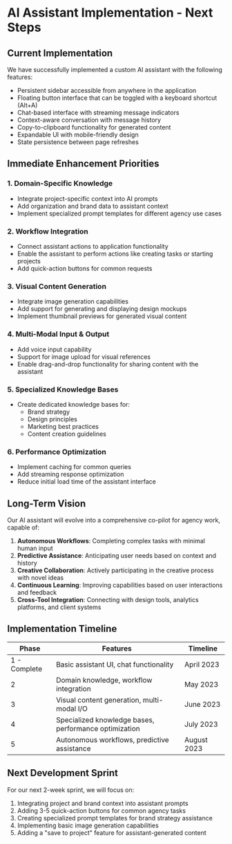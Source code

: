 # AI Assistant Implementation - Next Steps

## Current Implementation
We have successfully implemented a custom AI assistant with the following features:

- Persistent sidebar accessible from anywhere in the application
- Floating button interface that can be toggled with a keyboard shortcut (Alt+A)
- Chat-based interface with streaming message indicators
- Context-aware conversation with message history
- Copy-to-clipboard functionality for generated content
- Expandable UI with mobile-friendly design
- State persistence between page refreshes

## Immediate Enhancement Priorities

### 1. Domain-Specific Knowledge
- Integrate project-specific context into AI prompts
- Add organization and brand data to assistant context
- Implement specialized prompt templates for different agency use cases

### 2. Workflow Integration
- Connect assistant actions to application functionality
- Enable the assistant to perform actions like creating tasks or starting projects
- Add quick-action buttons for common requests

### 3. Visual Content Generation
- Integrate image generation capabilities
- Add support for generating and displaying design mockups
- Implement thumbnail previews for generated visual content

### 4. Multi-Modal Input & Output
- Add voice input capability
- Support for image upload for visual references
- Enable drag-and-drop functionality for sharing content with the assistant

### 5. Specialized Knowledge Bases
- Create dedicated knowledge bases for:
  - Brand strategy
  - Design principles
  - Marketing best practices
  - Content creation guidelines

### 6. Performance Optimization
- Implement caching for common queries
- Add streaming response optimization
- Reduce initial load time of the assistant interface

## Long-Term Vision
Our AI assistant will evolve into a comprehensive co-pilot for agency work, capable of:

1. **Autonomous Workflows**: Completing complex tasks with minimal human input
2. **Predictive Assistance**: Anticipating user needs based on context and history
3. **Creative Collaboration**: Actively participating in the creative process with novel ideas
4. **Continuous Learning**: Improving capabilities based on user interactions and feedback
5. **Cross-Tool Integration**: Connecting with design tools, analytics platforms, and client systems

## Implementation Timeline

| Phase | Features | Timeline |
|-------|----------|----------|
| 1 - Complete | Basic assistant UI, chat functionality | April 2023 |
| 2 | Domain knowledge, workflow integration | May 2023 |
| 3 | Visual content generation, multi-modal I/O | June 2023 |
| 4 | Specialized knowledge bases, performance optimization | July 2023 |
| 5 | Autonomous workflows, predictive assistance | August 2023 |

## Next Development Sprint
For our next 2-week sprint, we will focus on:

1. Integrating project and brand context into assistant prompts
2. Adding 3-5 quick-action buttons for common agency tasks
3. Creating specialized prompt templates for brand strategy assistance
4. Implementing basic image generation capabilities
5. Adding a "save to project" feature for assistant-generated content 
